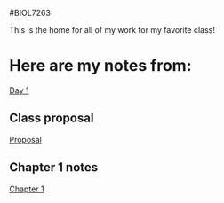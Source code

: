 
#BIOL7263

This is the home for all of my work for my favorite class!

# Here are my notes from:

 [Day 1](https://github.com/Salil1129/Example29Aug24/blob/main/Scripts/template.sbatch.sh)


## Class proposal


[Proposal](https://github.com/Salil1129/BIOL7263/blob/main/class_presentation/Salil%20Jindal's%20Research%20proposal.pdf)

## Chapter 1 notes

 [Chapter 1](https://github.com/Salil1129/BIOL7263/blob/main/Chapter-1.docx)













